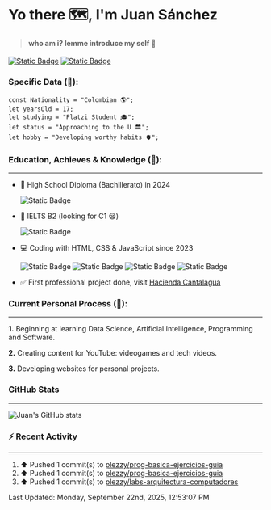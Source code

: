 # Yo there 🗺️, I'm Juan Sánchez
> #### who am i? lemme introduce my self 🫡


[![Static Badge](https://img.shields.io/badge/Plezzy-%23FF0000?style=for-the-badge&logo=youtube)](https://www.youtube.com/channel/UC1nW5nCh521CeDUNMLo5NiQ)
[![Static Badge](https://img.shields.io/badge/juanpsaniba-%23FF0069?style=for-the-badge&logo=instagram)](https://www.instagram.com/juanpsaniba/)


### Specific Data  (💎):
    const Nationality = "Colombian 🌎";
    let yearsOld = 17;
    let studying = "Platzi Student 🎓";
    let status = "Approaching to the U 🏛️";
    let hobby = "Developing worthy habits 🫀";

### Education, Achieves & Knowledge (🧠):

------------

- 🏫 High School Diploma (Bachillerato) in 2024

    ![Static Badge](https://img.shields.io/badge/ICFES%20-c02730?style=for-the-badge&label=MATH%3A%20100%2F100&labelColor=%2301acc0)

- 🔴 IELTS B2 (looking for C1 😪)

    ![Static Badge](https://img.shields.io/badge/-IELTS-cf1a35?style=for-the-badge&label=Overall%3A%206.5&labelColor=dfdfdf)
- 💻 Coding with HTML, CSS & JavaScript since 2023

    ![Static Badge](https://img.shields.io/badge/-JavaScript-F7DF1E?style=for-the-badge&logo=javascript&logoColor=black&logoSize=auto)	![Static Badge](https://img.shields.io/badge/-css-663399?style=for-the-badge&logo=css&logoColor=white&logoSize=auto)	![Static Badge](https://img.shields.io/badge/HTML5-E34F26?style=for-the-badge&logo=html5&logoColor=white&logoSize=auto)	![Static Badge](https://img.shields.io/badge/-sass-CC6699?style=for-the-badge&logo=sass&logoColor=white&logoSize=auto)

- ✅ First professional project done, visit [Hacienda Cantalagua](https://agropecuariacantalagua.com "Hacienda Cantalagua")

### Current Personal Process (💪):

------------

**1.** Beginning at learning Data Science, Artificial Intelligence, Programming and Software.

**2.** Creating content for YouTube: videogames and tech videos.

**3.** Developing websites for personal projects.


### GitHub Stats

------------

![Juan's GitHub stats](https://github-readme-stats.vercel.app/api?username=plezzy&show_icons=true&theme=merko)

### :zap: Recent Activity
------------

<!--RECENT_ACTIVITY:start-->
1. ⬆️ Pushed 1 commit(s) to [plezzy/prog-basica-ejercicios-guia](https://github.com/plezzy/prog-basica-ejercicios-guia)<br>
2. ⬆️ Pushed 1 commit(s) to [plezzy/prog-basica-ejercicios-guia](https://github.com/plezzy/prog-basica-ejercicios-guia)<br>
3. ⬆️ Pushed 1 commit(s) to [plezzy/labs-arquitectura-computadores](https://github.com/plezzy/labs-arquitectura-computadores)<br>
<!--RECENT_ACTIVITY:end-->
<!--RECENT_ACTIVITY:last_update-->
Last Updated: Monday, September 22nd, 2025, 12:53:07 PM
<!--RECENT_ACTIVITY:last_update_end-->
